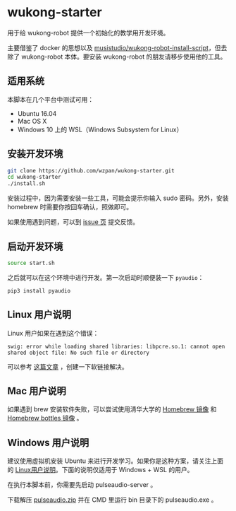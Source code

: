 # wukong-starter

用于给 wukong-robot 提供一个初始化的教学用开发环境。

主要借鉴了 docker 的思想以及 [musistudio/wukong-robot-install-script](https://github.com/musistudio/wukong-robot-install-script)，但去除了 wukong-robot 本体。要安装 wukong-robot 的朋友请移步使用他的工具。

## 适用系统 ##

本脚本在几个平台中测试可用：

* Ubuntu 16.04
* Mac OS X
* Windows 10 上的 WSL（Windows Subsystem for Linux）

## 安装开发环境

``` bash
git clone https://github.com/wzpan/wukong-starter.git
cd wukong-starter
./install.sh
```

安装过程中，因为需要安装一些工具，可能会提示你输入 sudo 密码。另外，安装 homebrew 时需要你按回车确认，照做即可。

如果使用遇到问题，可以到 [issue 页](https://github.com/wzpan/wukong-starter/issues) 提交反馈。

## 启动开发环境

``` bash
source start.sh
```

之后就可以在这个环境中进行开发。第一次启动时顺便装一下 `pyaudio`：

``` bash
pip3 install pyaudio
```

## Linux 用户说明

Linux 用户如果在遇到这个错误：

``` 
swig: error while loading shared libraries: libpcre.so.1: cannot open shared object file: No such file or directory
```

可以参考 [这篇文章](https://www.jianshu.com/p/3dbad433783f) ，创建一下软链接解决。

## Mac 用户说明

如果遇到 brew 安装软件失败，可以尝试使用清华大学的 [Homebrew 镜像](https://mirror.tuna.tsinghua.edu.cn/help/homebrew/) 和 [Homebrew bottles 镜像](https://mirrors.tuna.tsinghua.edu.cn/help/homebrew-bottles/) 。

## Windows 用户说明

建议使用虚拟机安装 Ubuntu 来进行开发学习。如果你是这种方案，请关注上面的 [Linux用户说明](#linux-用户说明)。下面的说明仅适用于 Windows + WSL 的用户。

在执行本脚本前，你需要先启动 pulseaudio-server 。

下载解压 [pulseaudio.zip](http://hahack-1253537070.file.myqcloud.com/misc/pulseaudio.zip) 并在 CMD 里运行 bin 目录下的 pulseaudio.exe 。

